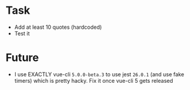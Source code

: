 # Task
* Add at least 10 quotes (hardcoded)
* Test it

# Future
* I use EXACTLY vue-cli `5.0.0-beta.3` to use jest `26.0.1` (and use fake timers) which is pretty hacky. Fix it once vue-cli 5 gets released
